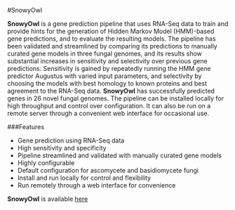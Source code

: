 #SnowyOwl

**SnowyOwl** is a gene prediction pipeline that uses RNA-Seq data to train and provide hints for the generation of Hidden Markov Model (HMM)-based gene predictions, and to evaluate the resulting models. The pipeline has been validated and streamlined by comparing its predictions to manually curated gene models in three fungal genomes, and its results show substantial increases in sensitivity and selectivity over previous gene predictions. Sensitivity is gained by repeatedly running the HMM gene predictor Augustus with varied input parameters, and selectivity by choosing the models with best homology to known proteins and best agreement to the RNA-Seq data. **SnowyOwl** has successfully predicted genes in 26 novel fungal genomes.
The pipeline can be installed locally for high throughput and control over configuration. It can also be run on a remote server through a convenient web interface for occasional use.

###Features

- Gene prediction using RNA-Seq data
- High sensitivity and specificity
- Pipeline streamlined and validated with manually curated gene models
- Highly configurable
- Default configuration for ascomycete and basidiomycete fungi
- Install and run locally for control and flexibility
- Run remotely through a web interface for convenience

**SnowyOwl** is available [here](http://sourceforge.net/projects/snowyowl/)
